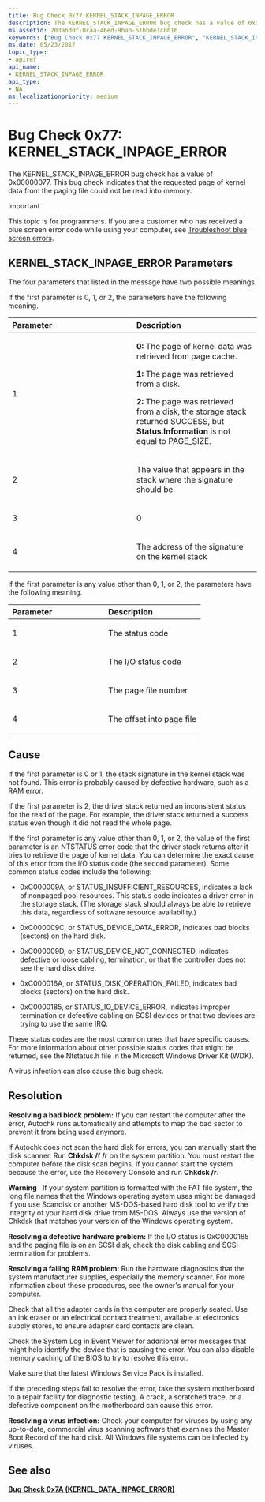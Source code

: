 ```yaml
---
title: Bug Check 0x77 KERNEL_STACK_INPAGE_ERROR
description: The KERNEL_STACK_INPAGE_ERROR bug check has a value of 0x00000077. This bug check indicates that the requested page of kernel data from the paging file could not be read into memory.
ms.assetid: 203a6d0f-0caa-46ed-9bab-61bbde1c8016
keywords: ["Bug Check 0x77 KERNEL_STACK_INPAGE_ERROR", "KERNEL_STACK_INPAGE_ERROR"]
ms.date: 05/23/2017
topic_type:
- apiref
api_name:
- KERNEL_STACK_INPAGE_ERROR
api_type:
- NA
ms.localizationpriority: medium
---
```


# Bug Check 0x77: KERNEL\_STACK\_INPAGE\_ERROR


The KERNEL\_STACK\_INPAGE\_ERROR bug check has a value of 0x00000077. This bug check indicates that the requested page of kernel data from the paging file could not be read into memory.

> [!IMPORTANT]
> This topic is for programmers. If you are a customer who has received a blue screen error code while using your computer, see [Troubleshoot blue screen errors](https://windows.microsoft.com/windows-10/troubleshoot-blue-screen-errors).


## KERNEL\_STACK\_INPAGE\_ERROR Parameters


The four parameters that listed in the message have two possible meanings.

If the first parameter is 0, 1, or 2, the parameters have the following meaning.

<table>
<colgroup>
<col width="50%" />
<col width="50%" />
</colgroup>
<thead>
<tr class="header">
<th align="left">Parameter</th>
<th align="left">Description</th>
</tr>
</thead>
<tbody>
<tr class="odd">
<td align="left"><p>1</p></td>
<td align="left"><p><strong>0:</strong> The page of kernel data was retrieved from page cache.</p>
<p><strong>1:</strong> The page was retrieved from a disk.</p>
<p><strong>2:</strong> The page was retrieved from a disk, the storage stack returned SUCCESS, but <strong>Status.Information</strong> is not equal to PAGE_SIZE.</p></td>
</tr>
<tr class="even">
<td align="left"><p>2</p></td>
<td align="left"><p>The value that appears in the stack where the signature should be.</p></td>
</tr>
<tr class="odd">
<td align="left"><p>3</p></td>
<td align="left"><p>0</p></td>
</tr>
<tr class="even">
<td align="left"><p>4</p></td>
<td align="left"><p>The address of the signature on the kernel stack</p></td>
</tr>
</tbody>
</table>

 

If the first parameter is any value other than 0, 1, or 2, the parameters have the following meaning.

<table>
<colgroup>
<col width="50%" />
<col width="50%" />
</colgroup>
<thead>
<tr class="header">
<th align="left">Parameter</th>
<th align="left">Description</th>
</tr>
</thead>
<tbody>
<tr class="odd">
<td align="left"><p>1</p></td>
<td align="left"><p>The status code</p></td>
</tr>
<tr class="even">
<td align="left"><p>2</p></td>
<td align="left"><p>The I/O status code</p></td>
</tr>
<tr class="odd">
<td align="left"><p>3</p></td>
<td align="left"><p>The page file number</p></td>
</tr>
<tr class="even">
<td align="left"><p>4</p></td>
<td align="left"><p>The offset into page file</p></td>
</tr>
</tbody>
</table>

 

Cause
-----

If the first parameter is 0 or 1, the stack signature in the kernel stack was not found. This error is probably caused by defective hardware, such as a RAM error.

If the first parameter is 2, the driver stack returned an inconsistent status for the read of the page. For example, the driver stack returned a success status even though it did not read the whole page.

If the first parameter is any value other than 0, 1, or 2, the value of the first parameter is an NTSTATUS error code that the driver stack returns after it tries to retrieve the page of kernel data. You can determine the exact cause of this error from the I/O status code (the second parameter). Some common status codes include the following:

-   0xC000009A, or STATUS\_INSUFFICIENT\_RESOURCES, indicates a lack of nonpaged pool resources. This status code indicates a driver error in the storage stack. (The storage stack should always be able to retrieve this data, regardless of software resource availability.)

-   0xC000009C, or STATUS\_DEVICE\_DATA\_ERROR, indicates bad blocks (sectors) on the hard disk.

-   0xC000009D, or STATUS\_DEVICE\_NOT\_CONNECTED, indicates defective or loose cabling, termination, or that the controller does not see the hard disk drive.

-   0xC000016A, or STATUS\_DISK\_OPERATION\_FAILED, indicates bad blocks (sectors) on the hard disk.

-   0xC0000185, or STATUS\_IO\_DEVICE\_ERROR, indicates improper termination or defective cabling on SCSI devices or that two devices are trying to use the same IRQ.

These status codes are the most common ones that have specific causes. For more information about other possible status codes that might be returned, see the Ntstatus.h file in the Microsoft Windows Driver Kit (WDK).

A virus infection can also cause this bug check.

Resolution
----------

**Resolving a bad block problem:** If you can restart the computer after the error, Autochk runs automatically and attempts to map the bad sector to prevent it from being used anymore.

If Autochk does not scan the hard disk for errors, you can manually start the disk scanner. Run **Chkdsk /f /r** on the system partition. You must restart the computer before the disk scan begins. If you cannot start the system because the error, use the Recovery Console and run **Chkdsk /r**.

**Warning**   If your system partition is formatted with the FAT file system, the long file names that the Windows operating system uses might be damaged if you use Scandisk or another MS-DOS-based hard disk tool to verify the integrity of your hard disk drive from MS-DOS. Always use the version of Chkdsk that matches your version of the Windows operating system.

 

**Resolving a defective hardware problem:** If the I/O status is 0xC0000185 and the paging file is on an SCSI disk, check the disk cabling and SCSI termination for problems.

**Resolving a failing RAM problem:** Run the hardware diagnostics that the system manufacturer supplies, especially the memory scanner. For more information about these procedures, see the owner's manual for your computer.

Check that all the adapter cards in the computer are properly seated. Use an ink eraser or an electrical contact treatment, available at electronics supply stores, to ensure adapter card contacts are clean.

Check the System Log in Event Viewer for additional error messages that might help identify the device that is causing the error. You can also disable memory caching of the BIOS to try to resolve this error.

Make sure that the latest Windows Service Pack is installed.

If the preceding steps fail to resolve the error, take the system motherboard to a repair facility for diagnostic testing. A crack, a scratched trace, or a defective component on the motherboard can cause this error.

**Resolving a virus infection:** Check your computer for viruses by using any up-to-date, commercial virus scanning software that examines the Master Boot Record of the hard disk. All Windows file systems can be infected by viruses.

## <span id="see_also"></span>See also


[**Bug Check 0x7A (KERNEL\_DATA\_INPAGE\_ERROR)**](bug-check-0x7a--kernel-data-inpage-error.md)

 

 





